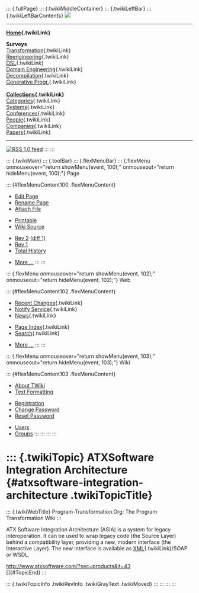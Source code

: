::: {.fullPage}
::: {.twikiMiddleContainer}
::: {.twikiLeftBar}
::: {.twikiLeftBarContents}
![](../pub/transformation.gif)

------------------------------------------------------------------------

**[Home](WebHome){.twikiLink}**

**Surveys**\
[Transformation](ProgramTransformation){.twikiLink}\
[Reengineering](ReengineeringWiki){.twikiLink}\
[DSL](DomainSpecificLanguages){.twikiLink}\
[Domain Engineering](DomainEngineering){.twikiLink}\
[Decompilation](DeCompilation){.twikiLink}\
[Generative Progr.](GenerativeProgrammingWiki){.twikiLink}\
\
**[Collections](CategoryCollection){.twikiLink}**\
[Categories](CategoryCategory){.twikiLink}\
[Systems](TransformationSystems){.twikiLink}\
[Conferences](TransformationConferences){.twikiLink}\
[People](TransformationPeople){.twikiLink}\
[Companies](TransformationCompanies){.twikiLink}\
[Papers](CategoryPaper){.twikiLink}

------------------------------------------------------------------------

[![](../pub/rss.gif "RSS 1.0 feed")](WebRss@skin=rss)
:::
:::

::: {.twikiMain}
::: {.toolBar}
::: {.flexMenuBar}
::: {.flexMenu onmouseover="return showMenu(event, 100);" onmouseout="return hideMenu(event, 100);"}
Page

::: {#flexMenuContent100 .flexMenuContent}
-   [Edit
    Page](http://www.program-transformation.org/edit/Transform/ATXSoftwareIntegrationArchitecture?t=1536826315)
-   [Rename
    Page](http://www.program-transformation.org/rename/Transform/ATXSoftwareIntegrationArchitecture)
-   [Attach
    File](http://www.program-transformation.org/attach/Transform/ATXSoftwareIntegrationArchitecture)

<!-- -->

-   [Printable](http://www.program-transformation.org/view/Transform/ATXSoftwareIntegrationArchitecture?skin=print.pattern)
-   [Wiki
    Source](http://www.program-transformation.org/view/Transform/ATXSoftwareIntegrationArchitecture?skin=text&raw=on&contenttype=text/plain)

<!-- -->

-   [Rev
    2](http://www.program-transformation.org/view/Transform/ATXSoftwareIntegrationArchitecture?rev=1.2)
    [(diff 1)](http://www.program-transformation.org/rdiff/Transform/ATXSoftwareIntegrationArchitecture?rev1=1.2&rev2=1.1)
-   [Rev
    1](http://www.program-transformation.org/view/Transform/ATXSoftwareIntegrationArchitecture?rev=1.1)
-   [Total
    History](http://www.program-transformation.org/rdiff/Transform/ATXSoftwareIntegrationArchitecture)

<!-- -->

-   [More
    \...](http://www.program-transformation.org/oops/Transform/ATXSoftwareIntegrationArchitecture?template=oopsmore&param1=1.2&param2=1.2)
:::
:::

::: {.flexMenu onmouseover="return showMenu(event, 102);" onmouseout="return hideMenu(event, 102);"}
Web

::: {#flexMenuContent102 .flexMenuContent}
-   [Recent Changes](WebChanges){.twikiLink}
-   [Notify Service](WebNotify){.twikiLink}
-   [News](WebNews){.twikiLink}

<!-- -->

-   [Page Index](WebIndex){.twikiLink}
-   [Search](WebSearch){.twikiLink}

<!-- -->

-   [More
    \...](http://www.program-transformation.org/oops/Transform/ATXSoftwareIntegrationArchitecture?template=oopsmore&param1=1.2&param2=1.2)
:::
:::

::: {.flexMenu onmouseover="return showMenu(event, 103);" onmouseout="return hideMenu(event, 103);"}
Wiki

::: {#flexMenuContent103 .flexMenuContent}
-   [About
    TWiki](http://www.program-transformation.org/view/TWiki/WebHome)
-   [Text
    Formatting](http://www.program-transformation.org/view/TWiki/TextFormattingRules)

<!-- -->

-   [Registration](http://www.program-transformation.org/view/TWiki/TWikiRegistration)
-   [Change
    Password](http://www.program-transformation.org/view/TWiki/ChangePassword)
-   [Reset
    Password](http://www.program-transformation.org/view/TWiki/ResetPassword)

<!-- -->

-   [Users](http://www.program-transformation.org/view/Main/TWikiUsers)
-   [Groups](http://www.program-transformation.org/view/Main/TWikiGroups)
:::
:::
:::
:::

::: {.twikiTopic}
ATXSoftware Integration Architecture {#atxsoftware-integration-architecture .twikiTopicTitle}
====================================

::: {.twikiWebTitle}
Program-Transformation.Org: The Program Transformation Wiki
:::

ATX Software Integration Architecture (ASIA) is a system for legacy
interoperation. It can be used to wrap legacy code (the Source Layer)
behind a compatibility layer, providing a new, modern interface (the
Interactive Layer). The new interface is available as
[XML](XML){.twikiLink}/SOAP or WSDL.

<http://www.atxsoftware.com/?sec=products&it=43>\
[]{#TopicEnd}
:::

::: {.twikiTopicInfo .twikiRevInfo .twikiGrayText .twikiMoved}
:::
:::
:::
:::
